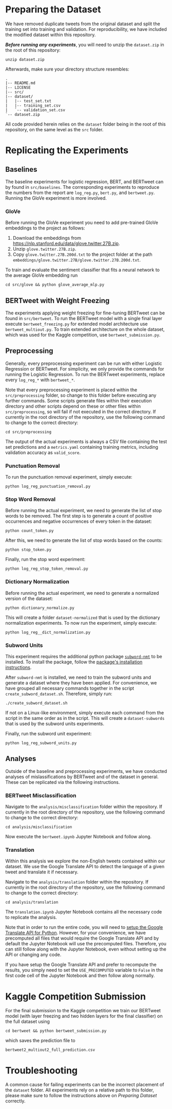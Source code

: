 # Preparing the Dataset

We have removed duplicate tweets from the original dataset and split the training
set into training and validation. For reproducibility, we have included the
modified dataset within this repository.

**_Before running any experiments_**, you will need to unzip the `dataset.zip` in
the root of this repository:

```
unzip dataset.zip
```

Afterwards, make sure your directory structure resembles:

```
.
|-- README.md
|-- LICENSE
|-- src/
|-- dataset/
|   |-- test_set.txt
|   |-- training_set.csv
|   `-- validation_set.csv
`-- dataset.zip
```

All code provided herein relies on the `dataset` folder being in the root of this repository, on the same level as the `src` folder.

# Replicating the Experiments

## Baselines

The baseline experiments for logistic regression, BERT, and BERTweet can by found in `src/baselines`. The corresponding experiments to reproduce the numbers from the report are `log_reg.py`, `bert.py`, and `bertweet.py`.
Running the GloVe experiment is more involved.
### GloVe
Before running the GloVe experiment you need to add pre-trained GloVe embeddings to the project as follows:
1. Download the embeddings from https://nlp.stanford.edu/data/glove.twitter.27B.zip.
2. Unzip `glove.twitter.27B.zip`.
3. Copy `glove.twitter.27B.200d.txt` to the project folder at the path `embeddings/glove.twitter.27B/glove.twitter.27B.200d.txt`.

To train and evaluate the sentiment classifier that fits a neural network to the average GloVe embedding run
```
cd src/glove && python glove_average_mlp.py
```

## BERTweet with Weight Freezing
The experiments applying weight freezing for fine-tuning BERTweet can be found in `src/bertweet`. To run the BERTweet model with a single final layer execute `bertweet_freezing.py` for extended model architecture use `bertweet_multiout.py`. To train extended architecture on the whole dataset, which was used for the Kaggle competition, use `bertweet_submission.py`.

## Preprocessing

Generally, every preprocessing experiment can be run with either Logistic Regression or BERTweet. For simplicity, we only provide the commands for running the Logistic Regression. To run the BERTweet experiments, replace every `log_reg_*` with `bertweet_*`. 

Note that every preprocessing experiment is placed within the `src/preprocessing` folder, so change to this folder before executing any further commands. Some scripts generate files within their execution directory and other scripts depend on these or other files within `src/preprocessing`, so will fail if not executed in the correct directory. If currently in the root directory of the repository, use the following command to change to the correct directory:

```
cd src/preprocessing
```

The output of the actual experiments is always a CSV file containing the test set predictions and a `metrics.yaml` containing training metrics, including validation accuracy as `valid_score`.

### Punctuation Removal

To run the punctuation removal experiment, simply execute:

```
python log_reg_punctuation_removal.py
```

### Stop Word Removal

Before running the actual experiment, we need to generate the list of stop words to be removed. The first step is to generate a count of positive occurrences and negative occurrences of every token in the dataset:

```
python count_token.py
```

After this, we need to generate the list of stop words based on the counts:

```
python stop_token.py
```

Finally, run the stop word experiment:

```
python log_reg_stop_token_removal.py
```

### Dictionary Normalization

Before running the actual experiment, we need to generate a normalized version
of the dataset:

```
python dictionary_normalize.py
```

This will create a folder `dataset-normalized` that is used by the dictionary
normalization experiments. To now run the experiment, simply execute:

```
python log_reg__dict_normalization.py 
```

### Subword Units

This experiment requires the additional python package [`subword-nmt`](https://github.com/rsennrich/subword-nmt) to be installed. To install the package, follow the [package's installation instructions](https://github.com/rsennrich/subword-nmt).

After `subword-nmt` is installed, we need to train the subword units and generate a dataset where they have been applied. For convenience, we have grouped all necessary commands together in the script `create_subword_dataset.sh`. Therefore, simply run:

```
./create_subword_dataset.sh
```

If not on a Linux-like environment, simply execute each command from the script in the same order as in the script. This will create a `dataset-subwords` that is
used by the subword units experiments.

Finally, run the subword unit experiment:

```
python log_reg_subword_units.py
```

## Analyses

Outside of the baseline and preprocessing experiments, we have conducted
analyses of mislassifications by BERTweet and of the dataset in general. These can
be replicated via the following instructions.

### BERTweet Misclassification

Navigate to the `analysis/misclassification` folder within the repository. If
currently in the root directory of the repository, use the following command to
change to the correct directory:

```
cd analysis/misclassification
```

Now execute the `bertweet.ipynb` Jupyter Notebook and follow along.

### Translation

Within this analysis we explore the non-English tweets contained within our
dataset. We use the Google Translate API to detect the language of a given tweet
and translate it if necessary.

Navigate to the `analysis/translation` folder within the repository. If
currently in the root directory of the repository, use the following command to
change to the correct directory:

```
cd analysis/translation
```

The `translation.ipynb` Jupyter Notebook contains all the necessary code to
replicate the analysis.

Note that in order to run the entire code, you will need to
[setup the Google Translate API for Python](https://codelabs.developers.google.com/codelabs/cloud-translation-python3#0). However, for your convenience, we have precomputed
all files that would require the Google Translate API and by default the Jupyter Notebook will use the precomputed files. Therefore, you can still follow
along with the Jupyter Notebook, even without setting up the API or changing
any code.

If you have setup the Google Translate API and prefer to recompute the results,
you simply need to set the `USE_PRECOMPUTED` variable to `False` in the first
code cell of the Jupyter Notebook and then follow along normally.

# Kaggle Competition Submission
For the final submission to the Kaggle competition we train our BERTweet model (with layer freezing and two hidden layers for the final classifier) on the full dataset using
```
cd bertweet && python bertweet_submission.py
```
which saves the prediction file to
```
bertweet2_multiout2_full_prediction.csv
```
# Troubleshooting

A common cause for failing experiments can be the incorrect placement of the `dataset` folder. All experiments rely on a relative path to this folder, please make sure to follow the instructions above on _Preparing Dataset_ correctly.